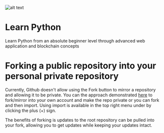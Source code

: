![alt text][logo]

[logo]: http://chainhaus.com/assets/img/chainhauslogo.jpg "Chainhaus"

# Learn Python

Learn Python from an absolute beginner level through advanced web application and blockchain concepts

# Forking a public repository into your personal private repository

Currently, Github doesn't allow using the Fork button to mirror a repository and allowing it to be private. You can the approach demonstrated [here](https://help.github.com/articles/duplicating-a-repository/) to fork/mirror into your own account and make the repo private or you can fork and then import. Using import is available in the top right menu under by clicking the plus (+) sign.

The benefits of forking is updates to the root repository can be pulled into your fork, allowing you to get updates while keeping your updates intact.
